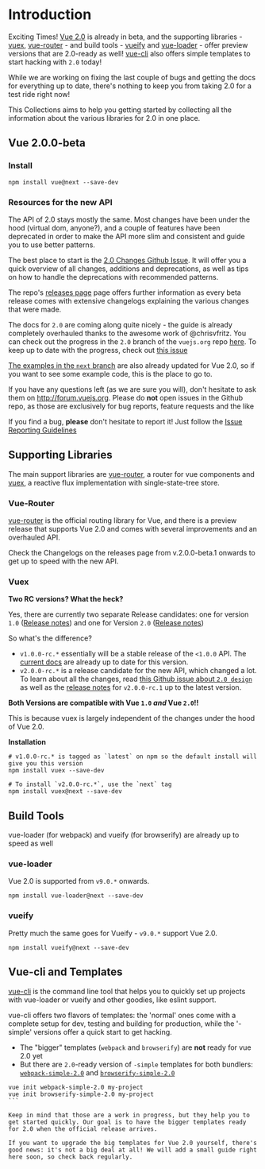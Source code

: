 # Introduction

Exciting Times! [Vue 2.0](https://github.com/vuejs/vue/releases) is already in beta, and the supporting libraries - [vuex](#vuex), [vue-router](#vue-router) - and build tools - [vueify](#vueify) and [vue-loader](#vue-loader) - offer preview versions that are 2.0-ready as well! [vue-cli](#vue-cli) also offers simple templates to start hacking with `2.0` today!

While we are working on fixing the last couple of bugs and getting the docs for everything up to date, there's nothing to keep you from taking 2.0 for a test ride right now!

This Collections aims to help you getting started by collecting all the information about the various libraries for 2.0 in one place.

## Vue 2.0.0-beta

### Install
```
npm install vue@next --save-dev
```

### Resources for the new API

The API of 2.0 stays mostly the same. Most changes have been under the hood (virtual dom, anyone?), and a couple of features have been deprecated in order to make the API more slim and consistent and guide you to use better patterns. 

The best place to start is the [2.0 Changes Github Issue](https://github.com/vuejs/vue/issues/2873). It will offer you a quick overview of all changes, additions and deprecations, as well as tips on how to handle the deprecations with recommended patterns.

The repo's [releases page](https://github.com/vuejs/vue/releases) page offers further information as every beta release comes with extensive changelogs explaining the various changes that were made.

The docs for `2.0` are coming along quite nicely - the guide is already completely overhauled thanks to the awesome work of @chrisvfritz. You can check out the progress in the `2.0` branch of the `vuejs.org` repo [here](https://github.com/vuejs/vuejs.org/tree/2.0/src/guide). To keep up to date with the progress, check out [this issue](https://github.com/vuejs/vuejs.org/issues/319)

[The examples in the `next` branch](https://github.com/vuejs/vue/tree/next/examples) are also already updated for Vue 2.0, so if you want to see some example code, this is the place to go to.

If you have any questions left (as we are sure you will), don't hesitate to ask them on http://forum.vuejs.org. Please do **not** open issues in the Github repo, as those are exclusively for bug reports, feature requests and the like 

If you find a bug, **please** don't hesitate to report it! Just follow the [Issue Reporting Guidelines](https://github.com/vuejs/vue/blob/dev/CONTRIBUTING.md#issue-reporting-guidelines)

## Supporting Libraries

The main support libraries are [vue-router](https://github.com/vuejs/vue-router), a router for vue components and [vuex](https://github.com/vuejs/vuex), a reactive flux implementation with single-state-tree store.

###  Vue-Router

[vue-router](https://github.com/vuejs/vue-router) is the official routing library for Vue, and there is a preview release that supports Vue 2.0 and comes with several improvements and an overhauled API.

Check the Changelogs on the releases page from v.2.0.0-beta.1 onwards to get up to speed with the new API.

### Vuex

**Two RC versions? What the heck?**

Yes, there are currently two separate Release candidates: one for version `1.0` ([Release notes](https://github.com/vuejs/vuex/releases/tag/v1.0.0-rc)) and one for Version `2.0` ([Release notes](https://github.com/vuejs/vuex/releases/tag/v2.0.0-rc.3))

So what's the difference? 

* `v1.0.0-rc.*` essentially will be a stable release of the `<1.0.0` API. The [current docs](http://vuejs.github.io/vuex/) are already up to date for this version.
* `v2.0.0-rc.*` is a release candidate for the new API, which changed a lot. To learn about all the changes, read [this Github issue about `2.0 design`](https://github.com/vuejs/vuex/issues/236) as well as the [release notes](https://github.com/vuejs/vuex/releases) for `v2.0.0-rc.1` up to the latest version.
 
**Both Versions are compatible with Vue `1.0` *and* Vue `2.0`!!**

This is because vuex is largely independent of the changes under the hood of Vue 2.0.

**Installation**
```
# v1.0.0-rc.* is tagged as `latest` on npm so the default install will give you this version
npm install vuex --save-dev

# To install `v2.0.0-rc.*`, use the `next` tag
npm install vuex@next --save-dev
```

## Build Tools

vue-loader (for webpack) and vueify (for browserify) are already up to speed as well

### vue-loader

Vue 2.0 is supported from `v9.0.*` onwards. 
```
npm install vue-loader@next --save-dev
```

### vueify

Pretty much the same goes for Vueify - `v9.0.*` support Vue 2.0.
```
npm install vueify@next --save-dev
```

## Vue-cli and Templates

[vue-cli](https://github.com/vuejs/vuue-cli) is the command line tool that helps you to quickly set up projects with vue-loader or vueify and other goodies, like eslint support.

vue-cli offers two flavors of templates: the 'normal' ones come with a complete setup for dev, testing and building for production, while the '-simple' versions offer a quick start to get hacking.

* The "bigger" templates (`webpack` and `browserify`) are **not** ready for vue 2.0 yet
* But there are `2.0`-ready version of `-simple` templates for both bundlers: [`webpack-simple-2.0`](https://github.com/vuejs-templates/webpack-simple-2.0) and [`browserify-simple-2.0`](https://github.com/vuejs-templates/browserify-simple-2.0)
````
vue init webpack-simple-2.0 my-project
vue init browserify-simple-2.0 my-project
```

Keep in mind that those are a work in progress, but they help you to get started quickly. Our goal is to have the bigger templates ready for 2.0 when the official release arrives.

If you want to upgrade the big templates for Vue 2.0 yourself, there's good news: it's not a big deal at all! We will add a small guide right here soon, so check back regularly.